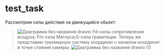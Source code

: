 # test_task
Рассмотрим силы действия на движущийся обьект:
>![Диаграмма без названия drawio](https://user-images.githubusercontent.com/55112338/193457381-d098293c-e568-46c4-9134-94f9a689a750.svg)
Fd-силы сопротивления воздуха; Fm-сила Магнуса;G-сила гравитации.
Теперь же представим трехмерную систему координат с началом координат в точке стояния камеры:
>![Диаграмма без названия drawio (1)](https://user-images.githubusercontent.com/55112338/193457586-74219f74-d5ae-4751-8e04-91339dad9682.svg)

